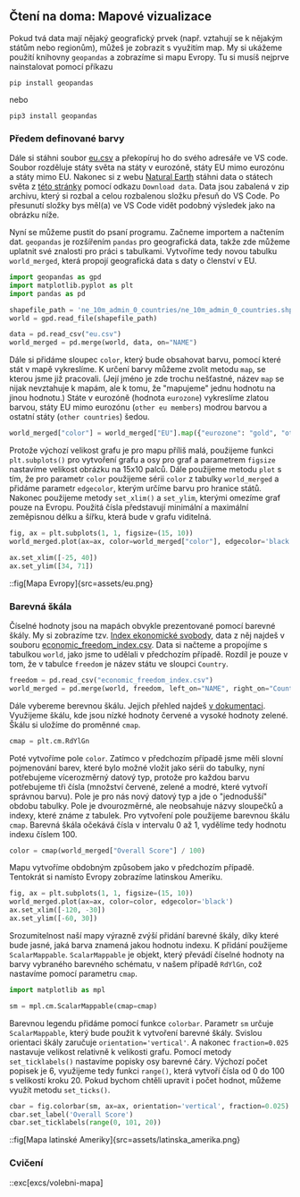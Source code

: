 ## Čtení na doma: Mapové vizualizace

Pokud tvá data mají nějaký geografický prvek (např. vztahují se k nějakým státům nebo regionům), můžeš je zobrazit s využitím map. My si ukážeme použití knihovny `geopandas` a zobrazíme si mapu Evropy. Tu si musíš nejprve nainstalovat pomocí příkazu

```shell
pip install geopandas
```

nebo 

```shell
pip3 install geopandas
```

### Předem definované barvy

Dále si stáhni soubor [eu.csv](assets/eu.csv) a překopíruj ho do svého adresáře ve VS code. Soubor rozděluje státy světa na státy v eurozóně, státy EU mimo eurozónu a státy mimo EU. Nakonec si z webu [Natural Earth](https://www.naturalearthdata.com/) stáhni data o státech světa z [této stránky](https://www.naturalearthdata.com/downloads/10m-cultural-vectors/10m-admin-0-countries/) pomocí odkazu `Download data`. Data jsou zabalená v zip archivu, který si rozbal a celou rozbalenou složku přesuň do VS Code. Po přesunutí složky bys měl(a) ve VS Code vidět podobný výsledek jako na obrázku níže.

Nyní se můžeme pustit do psaní programu. Začneme importem a načtením dat. `geopandas` je rozšířením `pandas` pro geografická data, takže zde můžeme uplatnit své znalosti pro práci s tabulkami. Vytvoříme tedy novou tabulku `world_merged`, která propojí geografická data s daty o členství v EU.

```py
import geopandas as gpd
import matplotlib.pyplot as plt
import pandas as pd

shapefile_path = 'ne_10m_admin_0_countries/ne_10m_admin_0_countries.shp'
world = gpd.read_file(shapefile_path)

data = pd.read_csv("eu.csv")
world_merged = pd.merge(world, data, on="NAME")
```

Dále si přidáme sloupec `color`, který bude obsahovat barvu, pomocí které stát v mapě vykreslíme. K určení barvy můžeme zvolit metodu `map`, se kterou jsme již pracovali. (Její jméno je zde trochu nešťastné, název `map` se nijak nevztahuje k mapám, ale k tomu, že "mapujeme" jednu hodnotu na jinou hodnotu.) Státe v eurozóně (hodnota `eurozone`) vykreslíme zlatou barvou, státy EU mimo eurozónu (`other eu members`) modrou barvou a ostatní státy (`other countries`) šedou.

```py
world_merged["color"] = world_merged["EU"].map({"eurozone": "gold", "other eu members": "blue", "other countries": "grey"})
```

Protože výchozí velikost grafu je pro mapu příliš malá, použijeme funkci `plt.subplots()` pro vytvoření grafu a osy pro graf a parametrem `figsize` nastavíme velikost obrázku na 15x10 palců. Dále použijeme metodu `plot` s tím, že pro parametr `color` použijeme sérii `color` z tabulky `world_merged` a přidáme parametr `edgecolor`, kterým určíme barvu pro hranice států. Nakonec použijeme metody `set_xlim()` a `set_ylim`, kterými omezíme graf pouze na Evropu. Použitá čísla představují minimální a maximální zeměpisnou délku a šířku, která bude v grafu viditelná.

```py
fig, ax = plt.subplots(1, 1, figsize=(15, 10))
world_merged.plot(ax=ax, color=world_merged["color"], edgecolor='black')

ax.set_xlim([-25, 40])
ax.set_ylim([34, 71])
```

::fig[Mapa Evropy]{src=assets/eu.png}

### Barevná škála

Číselné hodnoty jsou na mapách obvykle prezentované pomocí barevné škály. My si zobrazíme tzv. [Index ekonomické svobody](https://www.heritage.org/index/), data z něj najdeš v souboru [economic_freedom_index.csv](assets/economic_freedom_index.csv). Data si načteme a propojíme s tabulkou `world`, jako jsme to udělali v předchozím případě. Rozdíl je pouze v tom, že v tabulce `freedom` je název státu ve sloupci `Country`.

```py
freedom = pd.read_csv("economic_freedom_index.csv")
world_merged = pd.merge(world, freedom, left_on="NAME", right_on="Country")
```

Dále vybereme berevnou škálu. Jejich přehled najdeš [v dokumentaci](https://matplotlib.org/stable/users/explain/colors/colormaps.html). Využijeme škálu, kde jsou nízké hodnoty červené a vysoké hodnoty zelené. Škálu si uložíme do proměnné `cmap`.

```py
cmap = plt.cm.RdYlGn
```

Poté vytvoříme pole `color`. Zatímco v předchozím případě jsme měli slovní pojmenování barev, které bylo možné vložit jako sérii do tabulky, nyní potřebujeme vícerozměrný datový typ, protože pro každou barvu potřebujeme tři čísla (množství červené, zelené a modré, které vytvoří správnou barvu). Pole je pro nás nový datový typ a jde o "jednodušší" obdobu tabulky. Pole je dvourozměrné, ale neobsahuje názvy sloupečků a indexy, které známe z tabulek. Pro vytvoření pole použijeme barevnou škálu `cmap`. Barevná škála očekává čísla v intervalu 0 až 1, vydělíme tedy hodnotu indexu číslem 100.

```py
color = cmap(world_merged["Overall Score"] / 100)
```

Mapu vytvoříme obdobným způsobem jako v předchozím případě. Tentokrát si namísto Evropy zobrazíme latinskou Ameriku.

```py
fig, ax = plt.subplots(1, 1, figsize=(15, 10))
world_merged.plot(ax=ax, color=color, edgecolor='black')
ax.set_xlim([-120, -30])
ax.set_ylim([-60, 30])
```

Srozumitelnost naší mapy výrazně zvýší přidání barevné škály, díky které bude jasné, jaká barva znamená jakou hodnotu indexu. K přidání použijeme `ScalarMappable`. `ScalarMappable` je objekt, který převádí číselné hodnoty na barvy vybraného barevného schématu, v našem případě `RdYlGn`, což nastavíme pomocí parametru `cmap`.

```py
import matplotlib as mpl

sm = mpl.cm.ScalarMappable(cmap=cmap)
```

Barevnou legendu přidáme pomocí funkce `colorbar`. Parametr `sm` určuje `ScalarMappable`, který bude použit k vytvoření barevné škály. Svislou orientaci škály zaručuje `orientation='vertical'`. A nakonec `fraction=0.025` nastavuje velikost relativně k velikosti grafu. Pomocí metody `set_ticklabels()` nastavíme popisky osy barevné čáry. Výchozí počet popisek je 6, využijeme tedy funkci `range()`, která vytvoří čísla od 0 do 100 s velikostí kroku 20. Pokud bychom chtěli upravit i počet hodnot, můžeme využít metodu `set_ticks()`.

```py
cbar = fig.colorbar(sm, ax=ax, orientation='vertical', fraction=0.025)
cbar.set_label('Overall Score')
cbar.set_ticklabels(range(0, 101, 20))
```

::fig[Mapa latinské Ameriky]{src=assets/latinska_amerika.png}

### Cvičení

::exc[excs/volebni-mapa]
